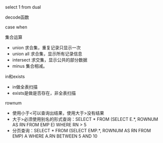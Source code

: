 select 1 from dual

decode函数

case when

集合运算
- union 求合集，重复记录只显示一次
- union all 求合集，显示所有记录信息
- intersect 求交集，显示公共的部分数据
- minus 集合相减。


in和exists
- in做全表扫描
- exists是做是否存在，非全表扫描

rownum
- 使用小于<可以查询出结果，使用大于>没有结果
- 大于>必须使用别名的形式查询：SELECT * FROM (SELECT E.*, ROWNUM AS RN FROM EMP E) WHERE RN > 5
- 分页查询：SELECT * FROM (SELECT EMP.*, ROWNUM AS RN FROM EMP) A WHERE A.RN BETWEEN 5 AND 10
